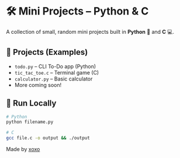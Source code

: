 # 🛠️ Mini Projects – Python & C

A collection of small, random mini projects built in **Python** 🐍 and **C** 💻.  

## 🔹 Projects (Examples)
- `todo.py` – CLI To-Do app (Python)
- `tic_tac_toe.c` – Terminal game (C)
- `calculator.py` – Basic calculator
- More coming soon!

## 🧪 Run Locally
```bash
# Python
python filename.py

# C
gcc file.c -o output && ./output
```
Made by [xoxo](https://github.com/xoxo444)
